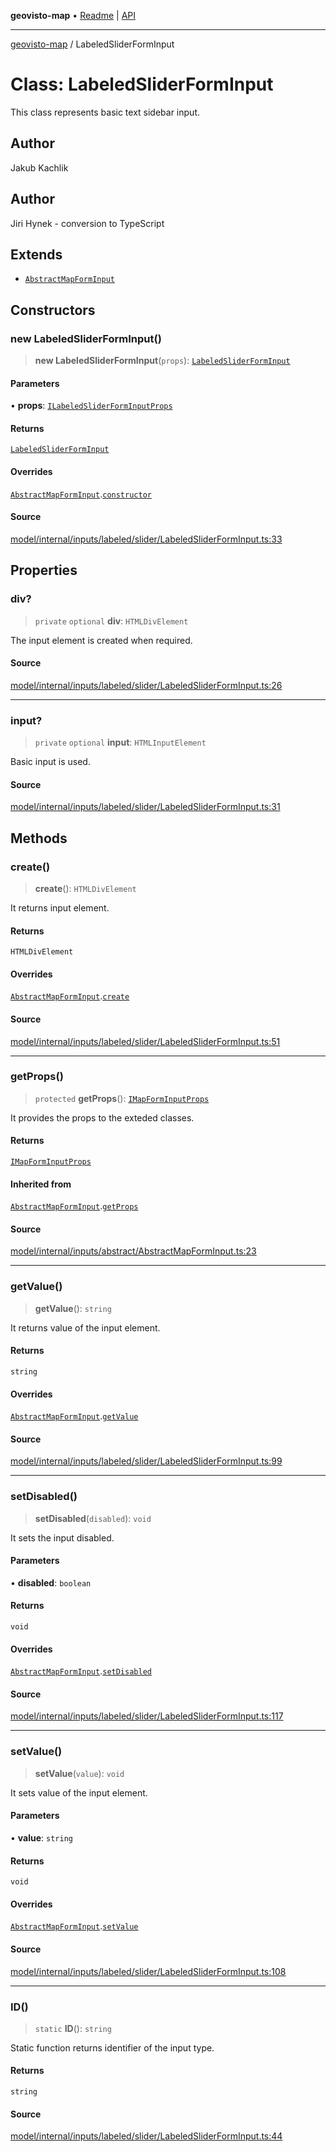 **geovisto-map** • [Readme](../README.md) \| [API](../globals.md)

***

[geovisto-map](../README.md) / LabeledSliderFormInput

# Class: LabeledSliderFormInput

This class represents basic text sidebar input.

## Author

Jakub Kachlik

## Author

Jiri Hynek - conversion to TypeScript

## Extends

- [`AbstractMapFormInput`](AbstractMapFormInput.md)

## Constructors

### new LabeledSliderFormInput()

> **new LabeledSliderFormInput**(`props`): [`LabeledSliderFormInput`](LabeledSliderFormInput.md)

#### Parameters

• **props**: [`ILabeledSliderFormInputProps`](../interfaces/ILabeledSliderFormInputProps.md)

#### Returns

[`LabeledSliderFormInput`](LabeledSliderFormInput.md)

#### Overrides

[`AbstractMapFormInput`](AbstractMapFormInput.md).[`constructor`](AbstractMapFormInput.md#constructors)

#### Source

[model/internal/inputs/labeled/slider/LabeledSliderFormInput.ts:33](https://github.com/geovisto/geovisto-map/blob/5ee2cb5d45c19062fc8fc6beefa2848c076518b6/src/model/internal/inputs/labeled/slider/LabeledSliderFormInput.ts#L33)

## Properties

### div?

> `private` `optional` **div**: `HTMLDivElement`

The input element is created when required.

#### Source

[model/internal/inputs/labeled/slider/LabeledSliderFormInput.ts:26](https://github.com/geovisto/geovisto-map/blob/5ee2cb5d45c19062fc8fc6beefa2848c076518b6/src/model/internal/inputs/labeled/slider/LabeledSliderFormInput.ts#L26)

***

### input?

> `private` `optional` **input**: `HTMLInputElement`

Basic input is used.

#### Source

[model/internal/inputs/labeled/slider/LabeledSliderFormInput.ts:31](https://github.com/geovisto/geovisto-map/blob/5ee2cb5d45c19062fc8fc6beefa2848c076518b6/src/model/internal/inputs/labeled/slider/LabeledSliderFormInput.ts#L31)

## Methods

### create()

> **create**(): `HTMLDivElement`

It returns input element.

#### Returns

`HTMLDivElement`

#### Overrides

[`AbstractMapFormInput`](AbstractMapFormInput.md).[`create`](AbstractMapFormInput.md#create)

#### Source

[model/internal/inputs/labeled/slider/LabeledSliderFormInput.ts:51](https://github.com/geovisto/geovisto-map/blob/5ee2cb5d45c19062fc8fc6beefa2848c076518b6/src/model/internal/inputs/labeled/slider/LabeledSliderFormInput.ts#L51)

***

### getProps()

> `protected` **getProps**(): [`IMapFormInputProps`](../interfaces/IMapFormInputProps.md)

It provides the props to the exteded classes.

#### Returns

[`IMapFormInputProps`](../interfaces/IMapFormInputProps.md)

#### Inherited from

[`AbstractMapFormInput`](AbstractMapFormInput.md).[`getProps`](AbstractMapFormInput.md#getprops)

#### Source

[model/internal/inputs/abstract/AbstractMapFormInput.ts:23](https://github.com/geovisto/geovisto-map/blob/5ee2cb5d45c19062fc8fc6beefa2848c076518b6/src/model/internal/inputs/abstract/AbstractMapFormInput.ts#L23)

***

### getValue()

> **getValue**(): `string`

It returns value of the input element.

#### Returns

`string`

#### Overrides

[`AbstractMapFormInput`](AbstractMapFormInput.md).[`getValue`](AbstractMapFormInput.md#getvalue)

#### Source

[model/internal/inputs/labeled/slider/LabeledSliderFormInput.ts:99](https://github.com/geovisto/geovisto-map/blob/5ee2cb5d45c19062fc8fc6beefa2848c076518b6/src/model/internal/inputs/labeled/slider/LabeledSliderFormInput.ts#L99)

***

### setDisabled()

> **setDisabled**(`disabled`): `void`

It sets the input disabled.

#### Parameters

• **disabled**: `boolean`

#### Returns

`void`

#### Overrides

[`AbstractMapFormInput`](AbstractMapFormInput.md).[`setDisabled`](AbstractMapFormInput.md#setdisabled)

#### Source

[model/internal/inputs/labeled/slider/LabeledSliderFormInput.ts:117](https://github.com/geovisto/geovisto-map/blob/5ee2cb5d45c19062fc8fc6beefa2848c076518b6/src/model/internal/inputs/labeled/slider/LabeledSliderFormInput.ts#L117)

***

### setValue()

> **setValue**(`value`): `void`

It sets value of the input element.

#### Parameters

• **value**: `string`

#### Returns

`void`

#### Overrides

[`AbstractMapFormInput`](AbstractMapFormInput.md).[`setValue`](AbstractMapFormInput.md#setvalue)

#### Source

[model/internal/inputs/labeled/slider/LabeledSliderFormInput.ts:108](https://github.com/geovisto/geovisto-map/blob/5ee2cb5d45c19062fc8fc6beefa2848c076518b6/src/model/internal/inputs/labeled/slider/LabeledSliderFormInput.ts#L108)

***

### ID()

> `static` **ID**(): `string`

Static function returns identifier of the input type.

#### Returns

`string`

#### Source

[model/internal/inputs/labeled/slider/LabeledSliderFormInput.ts:44](https://github.com/geovisto/geovisto-map/blob/5ee2cb5d45c19062fc8fc6beefa2848c076518b6/src/model/internal/inputs/labeled/slider/LabeledSliderFormInput.ts#L44)
